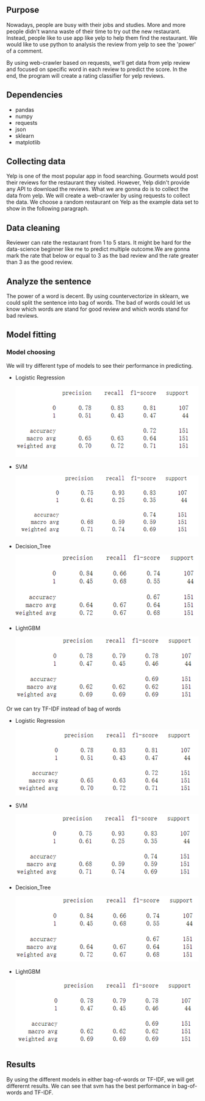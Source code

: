 ## Purpose
Nowadays, people are busy with their jobs and studies. More and more people didn't wanna waste of their time to try out the new restaurant. Instead, people like to use app like yelp to help them find the restaurant. We would like to use python to analysis the review from yelp to see the 'power' of a comment. 

By using web-crawler based on requests, we'll get data from yelp review and focused on specific word in each review to predict the score. In the end, the program will create a rating classifier for yelp reviews.
## Dependencies
- pandas
- numpy
- requests
- json
- sklearn
- matplotlib
## Collecting data
Yelp is one of the most popular app in food searching. Gourmets would post their reviews for the restaurant they visited. However, Yelp didn't provide any API to download the reviews. What we are gonna do is to collect the data from yelp. We will create a web-crawler by using requests to collect the data. We choose a random restaurant on Yelp as the example data set to show in the following paragraph.
## Data cleaning
Reviewer can rate the restaurant from 1 to 5 stars. It might be hard for the data-science beginner like me to predict multiple outcome.We are gonna mark the rate that below or equal to 3 as the bad review and the rate greater than 3 as the good review.
## Analyze the sentence
The power of a word is decent. By using countervectorize in sklearn, we could split the sentence into bag of words. The bad of words could let us know which words are stand for good review and which words stand for bad reviews. 

## Model fitting
### Model choosing
We will try different type of models to see their performance in predicting. 
- Logistic Regression

  <img src = "report_image/bag-log.png">
- SVM

  <img src = "report_image/bag-svm.png">
- Decision_Tree

  <img src = "report_image/bag-tree.png">
- LightGBM

  <img src = "report_image/bag-gbm.png">

Or we can try TF-IDF instead of bag of words
- Logistic Regression

  <img src = "report_image/tf-log.png">
- SVM

  <img src = "report_image/tf-svm.png">
- Decision_Tree

  <img src = "report_image/tf-tree.png">
- LightGBM

  <img src = "report_image/tf-gbm.png">

## Results
By using the different models in either bag-of-words or TF-IDF, we will get differernt results. We can see that svm has the best performance in bag-of-words and TF-IDF.
